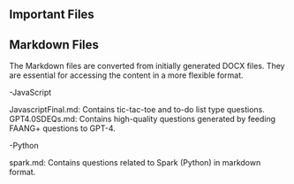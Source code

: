 Important Files
---------------

Markdown Files
-
The Markdown files are converted from initially generated DOCX files. They are essential for accessing the content in a more flexible format.



-JavaScript


JavascriptFinal.md: 
Contains tic-tac-toe and to-do list type questions.
GPT4.0SDEQs.md: 
Contains high-quality questions generated by feeding FAANG+ questions to GPT-4.



-Python


spark.md: Contains questions related to Spark (Python) in markdown format.

